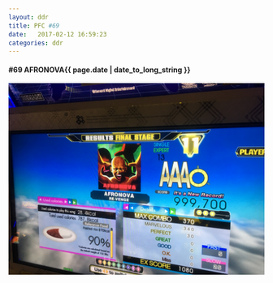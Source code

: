 ```yaml
---
layout: ddr
title: PFC #69
date:   2017-02-12 16:59:23
categories: ddr
---
```

#### **#69** AFRONOVA<span class="pull-right">{{ page.date | date_to_long_string }}</span>
![](/images/pfc/69_AFRONOVA.jpg)
